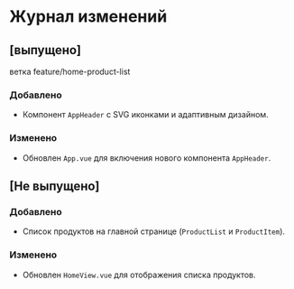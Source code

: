 # Журнал изменений

## [выпущено]

ветка feature/home-product-list

### Добавлено
- Компонент `AppHeader` с SVG иконками и адаптивным дизайном.

### Изменено
- Обновлен `App.vue` для включения нового компонента `AppHeader`.


## [Не выпущено]

### Добавлено
- Список продуктов на главной странице (`ProductList` и `ProductItem`).

### Изменено
- Обновлен `HomeView.vue` для отображения списка продуктов.